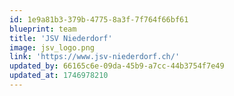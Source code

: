 ```yaml
---
id: 1e9a81b3-379b-4775-8a3f-7f764f66bf61
blueprint: team
title: 'JSV Niederdorf'
image: jsv_logo.png
link: 'https://www.jsv-niederdorf.ch/'
updated_by: 66165c6e-09da-45b9-a7cc-44b3754f7e49
updated_at: 1746978210
---
```

